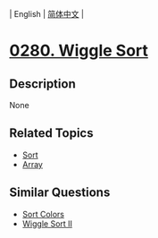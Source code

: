 
| English | [简体中文](README.md) |
# [0280. Wiggle Sort](https://leetcode-cn.com/problems/wiggle-sort/)
## Description
None
## Related Topics
- [Sort](https://leetcode-cn.com/tag/sort)
- [Array](https://leetcode-cn.com/tag/array)
## Similar Questions
- [Sort Colors](../sort-colors/README_EN.md)
- [Wiggle Sort II](../wiggle-sort-ii/README_EN.md)
